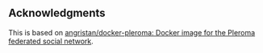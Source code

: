 ## Acknowledgments

This is based on [angristan/docker-pleroma: Docker image for the Pleroma federated social network](https://github.com/angristan/docker-pleroma).